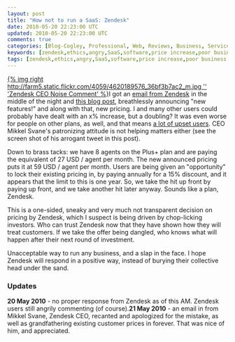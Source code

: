 ```yaml
---           
layout: post
title: "How not to run a SaaS: Zendesk"
date: 2010-05-20 22:23:00 UTC
updated: 2010-05-20 22:23:00 UTC
comments: true
categories: [Blog-Cogley, Professional, Web, Reviews, Business, Service]
keywords: [zendesk,ethics,angry,SaaS,software,price increase,poor business practice]
tags: [zendesk,ethics,angry,SaaS,software,price increase,poor business practice]
---
```

 


[{% img right http://farm5.static.flickr.com/4059/4620189576_36bf3b7ac2_m.jpg '' 'Zendesk CEO Noise Comment' %}](http://www.flickr.com/photos/81796435@N00/4620189576 "View 'Zendesk CEO Noise Comment' on Flickr.com")I got an [email from Zendesk](https://wiki.esolia.net/groups/esoliapublic/wiki/d6924/attachments/a6769/Zendesk-Price-Announcement-20100518.pdf) in the middle of the night and [this blog post](https://wiki.esolia.net/groups/esoliapublic/wiki/d6924/attachments/b2d64/Zendesk-Blog-5000-Customers-and-Counting-20100519.pdf), breathlessly announcing "new features!" and along with that, new pricing. I and many other users could probably have dealt with an x% increase, but a doubling? It was even worse for people on other plans, as well, and that means [a lot of upset users](https://support.zendesk.com/entries/174769). CEO Mikkel Svane's patronizing attitude is not helping matters either (see the screen shot of his arrogant tweet in this post).




Down to brass tacks: we have 8 agents on the Plus+ plan and are paying the equivalent of 27 USD / agent per month. The new announced pricing puts it at 59 USD / agent per month. Users are being given an "opportunity" to lock their existing pricing in, by paying annually for a 15% discount, and it appears that the limit to this is one year. So, we take the hit up front by paying up front, and we take another hit later anyway. Sounds like a plan, Zendesk. 




This is a one-sided, sneaky and very much not transparent decision on pricing by Zendesk, which I suspect is being driven by chop-licking investors. Who can trust Zendesk now that they have shown how they will treat customers. If we take the offer being dangled, who knows what will happen after their next round of investment. 




Unacceptable way to run any business, and a slap in the face. I hope Zendesk will respond in a positive way, instead of burying their collective head under the sand. 


### Updates

**20 May 2010** - no proper response from Zendesk as of this AM. Zendesk users still angrily commenting (of course).**21 May 2010** - an email in from Mikkel Svane, Zendesk CEO, recanted and apologized for the mistake, as well as grandfathering existing customer prices in forever. That was nice of him, and appreciated. 